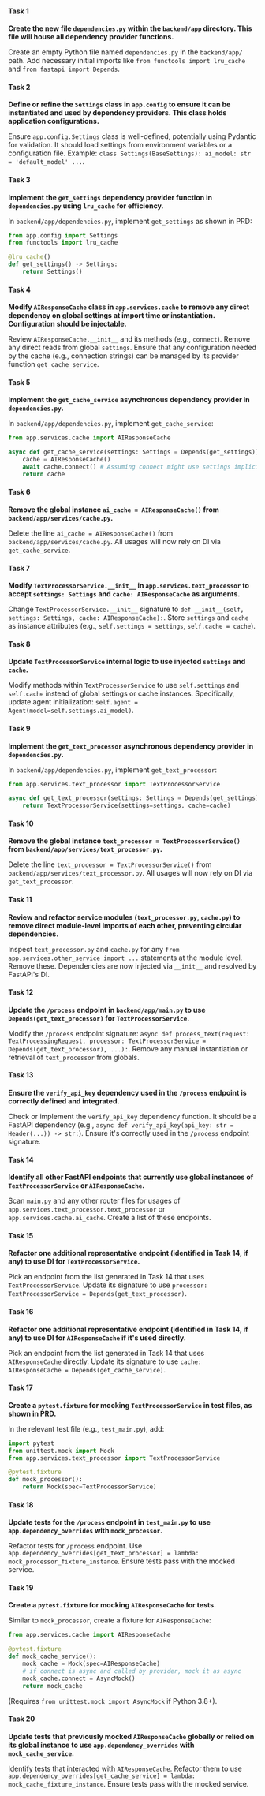 #### Task 1
**Create the new file `dependencies.py` within the `backend/app` directory. This file will house all dependency provider functions.**

Create an empty Python file named `dependencies.py` in the `backend/app/` path. Add necessary initial imports like `from functools import lru_cache` and `from fastapi import Depends`.

#### Task 2
**Define or refine the `Settings` class in `app.config` to ensure it can be instantiated and used by dependency providers. This class holds application configurations.**

Ensure `app.config.Settings` class is well-defined, potentially using Pydantic for validation. It should load settings from environment variables or a configuration file. Example: `class Settings(BaseSettings): ai_model: str = 'default_model' ...`.

#### Task 3
**Implement the `get_settings` dependency provider function in `dependencies.py` using `lru_cache` for efficiency.**

In `backend/app/dependencies.py`, implement `get_settings` as shown in PRD: 

```python
from app.config import Settings
from functools import lru_cache

@lru_cache()
def get_settings() -> Settings:
    return Settings()
```

#### Task 4
**Modify `AIResponseCache` class in `app.services.cache` to remove any direct dependency on global settings at import time or instantiation. Configuration should be injectable.**

Review `AIResponseCache.__init__` and its methods (e.g., `connect`). Remove any direct reads from global `settings`. Ensure that any configuration needed by the cache (e.g., connection strings) can be managed by its provider function `get_cache_service`.

#### Task 5
**Implement the `get_cache_service` asynchronous dependency provider in `dependencies.py`.**

In `backend/app/dependencies.py`, implement `get_cache_service`:

```python
from app.services.cache import AIResponseCache

async def get_cache_service(settings: Settings = Depends(get_settings)) -> AIResponseCache:
    cache = AIResponseCache()
    await cache.connect() # Assuming connect might use settings implicitly or be refactored to take settings.
    return cache
```

#### Task 6
**Remove the global instance `ai_cache = AIResponseCache()` from `backend/app/services/cache.py`.**

Delete the line `ai_cache = AIResponseCache()` from `backend/app/services/cache.py`. All usages will now rely on DI via `get_cache_service`.

#### Task 7
**Modify `TextProcessorService.__init__` in `app.services.text_processor` to accept `settings: Settings` and `cache: AIResponseCache` as arguments.**

Change `TextProcessorService.__init__` signature to `def __init__(self, settings: Settings, cache: AIResponseCache):`. Store `settings` and `cache` as instance attributes (e.g., `self.settings = settings`, `self.cache = cache`).

#### Task 8
**Update `TextProcessorService` internal logic to use injected `settings` and `cache`.**

Modify methods within `TextProcessorService` to use `self.settings` and `self.cache` instead of global settings or cache instances. Specifically, update agent initialization: `self.agent = Agent(model=self.settings.ai_model)`.

#### Task 9
**Implement the `get_text_processor` asynchronous dependency provider in `dependencies.py`.**

In `backend/app/dependencies.py`, implement `get_text_processor`: 

```python
from app.services.text_processor import TextProcessorService

async def get_text_processor(settings: Settings = Depends(get_settings), cache: AIResponseCache = Depends(get_cache_service)) -> TextProcessorService:
    return TextProcessorService(settings=settings, cache=cache)
```

#### Task 10
**Remove the global instance `text_processor = TextProcessorService()` from `backend/app/services/text_processor.py`.**

Delete the line `text_processor = TextProcessorService()` from `backend/app/services/text_processor.py`. All usages will now rely on DI via `get_text_processor`.

#### Task 11
**Review and refactor service modules (`text_processor.py`, `cache.py`) to remove direct module-level imports of each other, preventing circular dependencies.**

Inspect `text_processor.py` and `cache.py` for any `from app.services.other_service import ...` statements at the module level. Remove these. Dependencies are now injected via `__init__` and resolved by FastAPI's DI.

#### Task 12
**Update the `/process` endpoint in `backend/app/main.py` to use `Depends(get_text_processor)` for `TextProcessorService`.**

Modify the `/process` endpoint signature: `async def process_text(request: TextProcessingRequest, processor: TextProcessorService = Depends(get_text_processor), ...):`. Remove any manual instantiation or retrieval of `text_processor` from globals.

#### Task 13
**Ensure the `verify_api_key` dependency used in the `/process` endpoint is correctly defined and integrated.**

Check or implement the `verify_api_key` dependency function. It should be a FastAPI dependency (e.g., `async def verify_api_key(api_key: str = Header(...)) -> str:`). Ensure it's correctly used in the `/process` endpoint signature.

#### Task 14
**Identify all other FastAPI endpoints that currently use global instances of `TextProcessorService` or `AIResponseCache`.**

Scan `main.py` and any other router files for usages of `app.services.text_processor.text_processor` or `app.services.cache.ai_cache`. Create a list of these endpoints.

#### Task 15
**Refactor one additional representative endpoint (identified in Task 14, if any) to use DI for `TextProcessorService`.**

Pick an endpoint from the list generated in Task 14 that uses `TextProcessorService`. Update its signature to use `processor: TextProcessorService = Depends(get_text_processor)`.

#### Task 16
**Refactor one additional representative endpoint (identified in Task 14, if any) to use DI for `AIResponseCache` if it's used directly.**

Pick an endpoint from the list generated in Task 14 that uses `AIResponseCache` directly. Update its signature to use `cache: AIResponseCache = Depends(get_cache_service)`.

#### Task 17
**Create a `pytest.fixture` for mocking `TextProcessorService` in test files, as shown in PRD.**

In the relevant test file (e.g., `test_main.py`), add:

```python
import pytest
from unittest.mock import Mock
from app.services.text_processor import TextProcessorService

@pytest.fixture
def mock_processor():
    return Mock(spec=TextProcessorService)
```

#### Task 18
**Update tests for the `/process` endpoint in `test_main.py` to use `app.dependency_overrides` with `mock_processor`.**

Refactor tests for `/process` endpoint. Use `app.dependency_overrides[get_text_processor] = lambda: mock_processor_fixture_instance`. Ensure tests pass with the mocked service.

#### Task 19
**Create a `pytest.fixture` for mocking `AIResponseCache` for tests.**

Similar to `mock_processor`, create a fixture for `AIResponseCache`: 

```python
from app.services.cache import AIResponseCache

@pytest.fixture
def mock_cache_service():
    mock_cache = Mock(spec=AIResponseCache)
    # if connect is async and called by provider, mock it as async
    mock_cache.connect = AsyncMock() 
    return mock_cache
```
(Requires `from unittest.mock import AsyncMock` if Python 3.8+).

#### Task 20
**Update tests that previously mocked `AIResponseCache` globally or relied on its global instance to use `app.dependency_overrides` with `mock_cache_service`.**

Identify tests that interacted with `AIResponseCache`. Refactor them to use `app.dependency_overrides[get_cache_service] = lambda: mock_cache_fixture_instance`. Ensure tests pass with the mocked service.
